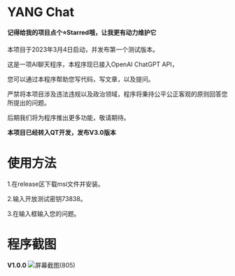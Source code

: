 # YANG Chat
**记得给我的项目点个⭐️Starred哦，让我更有动力维护它**

本项目于2023年3月4日启动，并发布第一个测试版本。

这是一项AI聊天程序，本程序现已接入OpenAI ChatGPT API，

您可以通过本程序帮助您写代码，写文章，以及提问。

严禁将本项目涉及违法违规以及政治领域，程序将秉持公平公正客观的原则回答您所提出的问题。

后期我们将为程序推出更多功能，敬请期待。

**本项目已经转入QT开发，发布V3.0版本**
# 使用方法
1.在release区下载msi文件并安装。

2.输入开放测试密钥73838。

3.在输入框输入您的问题。
# 程序截图
**V1.0.0**
![屏幕截图(805)](https://user-images.githubusercontent.com/39414350/222898309-9541e3be-34a5-4def-a66e-3974b6e8c329.png)
